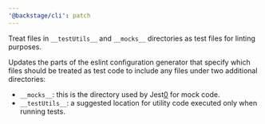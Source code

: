 ```yaml
---
'@backstage/cli': patch
---
```


Treat files in `__testUtils__` and `__mocks__` directories as test files for linting
purposes.

Updates the parts of the eslint configuration generator that specify which files
should be treated as test code to include any files under two additional
directories:

- `__mocks__`: this is the directory used by Jest[0] for mock code.
- `__testUtils__`: a suggested location for utility code executed only when
  running tests.

[0]: https://jestjs.io/docs/manual-mocks#mocking-user-modules
